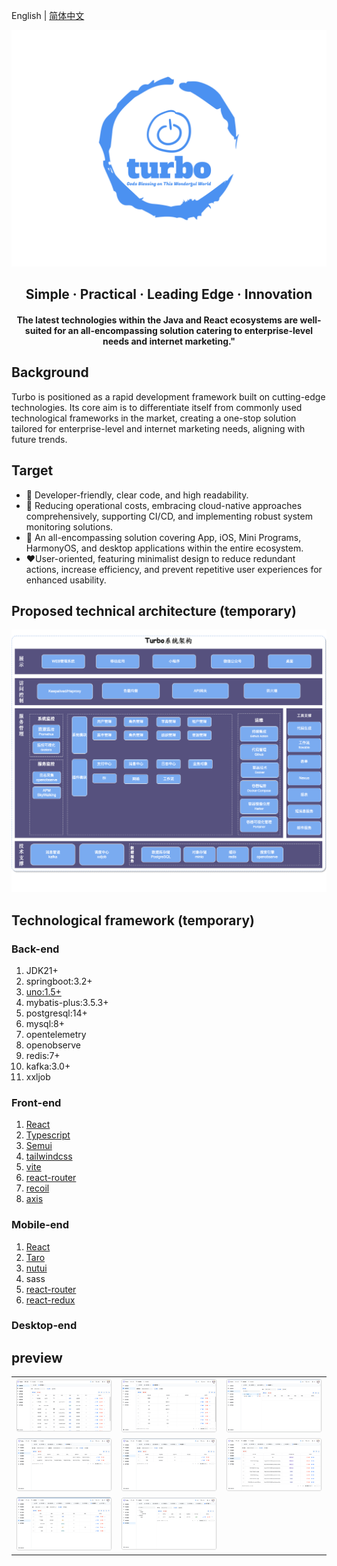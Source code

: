 English | [简体中文](./README.md)

<img src="./docs/logo.png" >

<h2 align="center">Simple · Practical · Leading Edge · Innovation</h2>

<h4 align="center">The latest technologies within the Java and React ecosystems are well-suited for an all-encompassing
solution catering to enterprise-level needs and internet marketing."</h4>

## Background

Turbo is positioned as a rapid development framework built on cutting-edge technologies. Its core aim is to
differentiate itself from commonly used technological frameworks in the market, creating a one-stop solution tailored
for enterprise-level and internet marketing needs, aligning with future trends.

## Target

- 🧃 Developer-friendly, clear code, and high readability.
- 🤖 Reducing operational costs, embracing cloud-native approaches comprehensively, supporting CI/CD, and implementing
  robust system monitoring solutions.
- 💪 An all-encompassing solution covering App, iOS, Mini Programs, HarmonyOS, and desktop applications within the entire
  ecosystem.
- ❤️User-oriented, featuring minimalist design to reduce redundant actions, increase efficiency, and prevent repetitive
  user experiences for enhanced usability.

## Proposed technical architecture (temporary)

<img src="./docs/images/Turbo-Turbo-Architecture.png">

## Technological framework (temporary)

### Back-end

1. JDK21+
2. springboot:3.2+
3. [uno:1.5+](https://github.com/ClearXs/uno)
4. mybatis-plus:3.5.3+
5. postgresql:14+
6. mysql:8+
7. opentelemetry
8. openobserve
9. redis:7+
10. kafka:3.0+
11. xxljob

### Front-end

1. [React](https://zh-hans.react.dev/)
2. [Typescript](https://www.typescriptlang.org/)
3. [Semui](https://semi.design/)
4. [tailwindcss](https://tailwindcss.com/)
5. [vite](https://vitejs.dev/)
6. [react-router](https://reactrouter.com/en/main)
7. [recoil](https://recoiljs.org/)
8. [axis](https://axios-http.com/)

### Mobile-end

1. [React](https://zh-hans.react.dev/)
2. [Taro](https://docs.taro.zone/)
3. [nutui](https://nutui.jd.com/#/)
4. sass
5. [react-router](https://reactrouter.com/en/main)
6. [react-redux](https://react-redux.js.org/)

### Desktop-end

## preview

<table>
    <tr>
        <td><img src="./docs/images/preview1.png" alt="preview1"/></td>
        <td><img src="./docs/images/preview2.png" alt="preview2"/></td>
        <td><img src="./docs/images/preview3.png" alt="preview3"/></td>
    </tr>
    <tr>
        <td><img src="./docs/images/preview4.png" alt="preview4"/></td>
        <td><img src="./docs/images/preview5.png" alt="preview5"/></td>
        <td><img src="./docs/images/preview6.png" alt="preview6"/></td>
    </tr>
    <tr>
        <td><img src="./docs/images/preview7.png" alt="preview7"/></td>
        <td><img src="./docs/images/preview8.png" alt="preview8"/></td>
    </tr>
</table>

